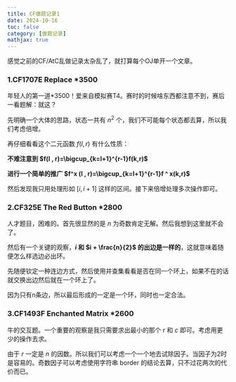 ```yaml
---
title: CF做题记录1
date: 2024-10-16
toc: false
category: [做题记录]
mathjax: true
---
```


感觉之前的CF/AtC乱做记录太杂乱了，就打算每个OJ单开一个文章。

### 1.CF1707E Replace *3500

年轻人的第一道*3500！爱来自模拟赛T4。赛时的时候啥东西都注意不到，赛后一看题解：就这？

先明确一个大体的思路，状态一共有 $n^2$ 个，我们不可能每个状态都去算，所以我们考虑倍增。

再仔细看看这个二元函数 $f(l,r)$ 有什么性质：

**不难注意到 $f(l , r)=\bigcup_{k=l+1}^{r-1}f(k,r)$** 

**进行一个简单的推广 $f^x (l , r)=\bigcup_{k=l+1}^{r-1}f ^ x(k,r)$**

然后发现我只用处理形如 $[i,i+1]$ 这样的区间。接下来倍增处理多次操作即可。

### 2.CF325E The Red Button *2800

人才题目，困难的。首先很显然的是 $n$ 为奇数肯定无解。然后我想到这里就不会了。

然后有一个关键的观察，**$i$ 和 $i + \frac{n}{2}$ 的出边是一样的**，这就意味着随便怎么样选边必出环。

先随便钦定一种连边方式，然后使用并查集看看是否在同一个环上，如果不在的话就交换出边然后就在一个环上了。

因为只有n条边，所以最后形成的一定是一个环，同时也一定合法。

### 3.CF1493F Enchanted Matrix *2600

牛的交互题。一个重要的观察是我只需要求出最小的那个 $r$ 和 $c$ 即可。考虑用更少的操作去求。

由于 $r$ 一定是 $n$ 的因数。所以我们可以考虑一个一个地去试除因子。当因子为2时是容易的。奇数因子可以考虑使用字符串 border 的结论去算，只不过花两次的代价而已。
